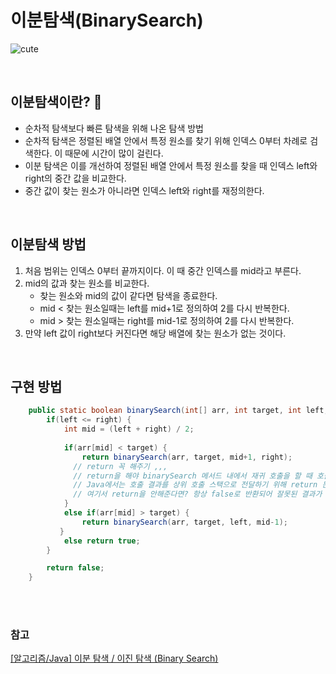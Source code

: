 # 이분탐색(BinarySearch)

![cute](https://i.pinimg.com/originals/51/12/6a/51126a841d6dcb89e4b44ef35397bae0.gif)

<br/>

## 이분탐색이란? 👀 

- 순차적 탐색보다 빠른 탐색을 위해 나온 탐색 방법
- 순차적 탐색은 정렬된 배열 안에서 특정 원소를 찾기 위해 인덱스 0부터 차례로 검색한다. 이 때문에 시간이 많이 걸린다.
- 이분 탐색은 이를 개선하여 정렬된 배열 안에서 특정 원소를 찾을 때 인덱스 left와 right의 중간 값을 비교한다.
- 중간 값이 찾는 원소가 아니라면 인덱스 left와 right를 재정의한다.

<br/>

## 이분탐색 방법

1. 처음 범위는 인덱스 0부터 끝까지이다. 이 때 중간 인덱스를 mid라고 부른다.
2. mid의 값과 찾는 원소를 비교한다.
   - 찾는 원소와 mid의 값이 같다면 탐색을 종료한다.
   - mid < 찾는 원소일때는 left를 mid+1로 정의하여 2를 다시 반복한다.
   - mid > 찾는 원소일때는 right를 mid-1로 정의하여 2를 다시 반복한다.
3. 만약 left 값이 right보다 커진다면 해당 배열에 찾는 원소가 없는 것이다.

<br/>

## 구현 방법

``` java
	public static boolean binarySearch(int[] arr, int target, int left, int right) {
	    if(left <= right) {
	        int mid = (left + right) / 2;
	    
	        if(arr[mid] < target) {
	            return binarySearch(arr, target, mid+1, right);
              // return 꼭 해주기 ,,, 
              // return을 해야 binarySearch 메서드 내에서 재귀 호출을 할 때 호출 결과를 반환한다!
              // Java에서는 호출 결과를 상위 호출 스택으로 전달하기 위해 return 문이 필요하기 때문이다. 
              // 여기서 return을 안해준다면? 항상 false로 반환되어 잘못된 결과가 도출될 것이다. 
	        }
	        else if(arr[mid] > target) {
	            return binarySearch(arr, target, left, mid-1);
	       }
	        else return true;
	    }

	    return false;
	}
```

<br/>
<br/>


### 참고
[[알고리즘/Java] 이분 탐색 / 이진 탐색 (Binary Search)](https://velog.io/@suk13574/%EC%95%8C%EA%B3%A0%EB%A6%AC%EC%A6%98-%EC%9D%B4%EB%B6%84-%ED%83%90%EC%83%89-%EC%9D%B4%EC%A7%84-%ED%83%90%EC%83%89-Binary-Search)
